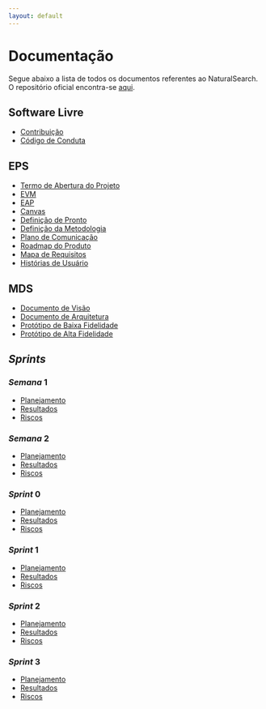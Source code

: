 ```yaml
---
layout: default
---
```


# Documentação

Segue abaixo a lista de todos os documentos referentes ao NaturalSearch. O repositório oficial encontra-se [aqui](https://github.com/fga-eps-mds/2018.2-NaturalSearch).

## Software Livre

* [Contribuição](https://fga-eps-mds.github.io/2018.2-NaturalSearch/docs/CONTRIBUTING.html)
* [Código de Conduta](https://fga-eps-mds.github.io/2018.2-NaturalSearch/docs/CODE_OF_CONDUCT.html)

## EPS

* [Termo de Abertura do Projeto](https://fga-eps-mds.github.io/2018.2-NaturalSearch/docs/TAP.html)
* [EVM]()
* [EAP](https://fga-eps-mds.github.io/2018.2-NaturalSearch/docs/EAP.html)
* [Canvas](https://fga-eps-mds.github.io/2018.2-NaturalSearch/docs/Canvas.html)
* [Definição de Pronto]()
* [Definição da Metodologia](https://fga-eps-mds.github.io/2018.2-NaturalSearch/docs/Definicao_da_Metodologia.html)
* [Plano de Comunicação](https://fga-eps-mds.github.io/2018.2-NaturalSearch/docs/Plano_de_comunicacao.html)
* [Roadmap do Produto](https://fga-eps-mds.github.io/2018.2-NaturalSearch/docs/Roadmap.html)
* [Mapa de Requisitos](https://fga-eps-mds.github.io/2018.2-NaturalSearch/docs/Mapa_de_requisitos.html)
* [Histórias de Usuário](https://fga-eps-mds.github.io/2018.2-NaturalSearch/docs/Historias_de_usuario.html)

## MDS

* [Documento de Visão](https://fga-eps-mds.github.io/2018.2-NaturalSearch/docs/Documento_de_visao.html)
* [Documento de Arquitetura](https://fga-eps-mds.github.io/2018.2-NaturalSearch/docs/Documento_de_Arquitetura.html)
* [Protótipo de Baixa Fidelidade](https://fga-eps-mds.github.io/2018.2-NaturalSearch/docs/Prototipo_de_baixa_Fidelidade.md)
* [Protótipo de Alta Fidelidade]()

## _Sprints_

### _Semana_ 1

* [Planejamento](https://fga-eps-mds.github.io/2018.2-NaturalSearch/docs/planejamento_sprint/planejamento_semana_1.html)
* [Resultados](https://fga-eps-mds.github.io/2018.2-NaturalSearch/docs/resultado_sprint/resultados_semana_1.html)
* [Riscos]()

### _Semana_ 2

* [Planejamento](https://fga-eps-mds.github.io/2018.2-NaturalSearch/docs/planejamento_sprint/planejamento_semana_2.html)
* [Resultados](https://fga-eps-mds.github.io/2018.2-NaturalSearch/docs/resultado_sprint/resultados_semana_2.html)
* [Riscos]()

### _Sprint_ 0

* [Planejamento](https://fga-eps-mds.github.io/2018.2-NaturalSearch/docs/planejamento_sprint/planejamento_sprint_0.html)
* [Resultados]()
* [Riscos]()

### _Sprint_ 1

* [Planejamento](https://fga-eps-mds.github.io/2018.2-NaturalSearch/docs/planejamento_sprint/planejamento_sprint_1.html)
* [Resultados]()
* [Riscos]()

### _Sprint_ 2

* [Planejamento](https://fga-eps-mds.github.io/2018.2-NaturalSearch/docs/planejamento_sprint/planejamento_sprint_2.html)
* [Resultados]()
* [Riscos]()

### _Sprint_ 3

* [Planejamento](https://fga-eps-mds.github.io/2018.2-NaturalSearch/docs/planejamento_sprint/planejamento_sprint_3.html)
* [Resultados]()
* [Riscos]()
